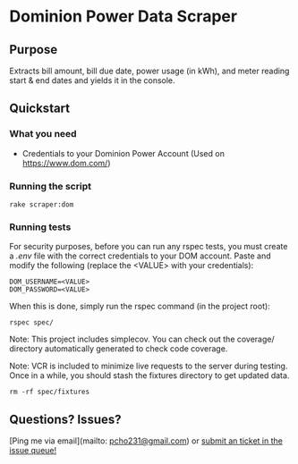 # Dominion Power Data Scraper

## Purpose
Extracts bill amount, bill due date, power usage (in kWh), and meter reading start & end dates and yields it in the console.

## Quickstart

### What you need
* Credentials to your Dominion Power Account (Used on https://www.dom.com/)

### Running the script
```
rake scraper:dom
```

### Running tests
For security purposes, before you can run any rspec tests, you must create a *.env* file with the correct credentials to your DOM account.  Paste and modify the following (replace the \<VALUE\> with your credentials):
```
DOM_USERNAME=<VALUE>
DOM_PASSWORD=<VALUE>
```

When this is done, simply run the rspec command (in the project root):
```
rspec spec/
```

Note: This project includes simplecov.  You can check out the coverage/ directory automatically generated to check code coverage.

Note: VCR is included to minimize live requests to the server during testing. Once in a while, you should stash the fixtures directory to get updated data.
```
rm -rf spec/fixtures
```

## Questions?  Issues?
[Ping me via email](mailto: pcho231@gmail.com) or [submit an ticket in the issue queue!](https://github.com/freestylebit/dom-scraper/issues)
